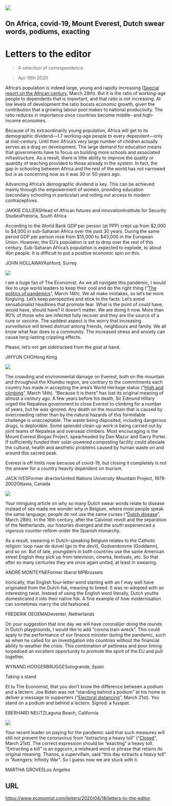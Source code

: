 ![](./images/20200418_OPD010_0.jpg)

## On Africa, covid-19, Mount Everest, Dutch swear words, podiums, exacting

# Letters to the editor

> A selection of correspondence

> Apr 18th 2020

Africa’s population is indeed large, young and rapidly increasing ([Special report on the African century](https://www.economist.com//special-report/2020/03/26/africa-is-changing-so-rapidly-it-is-becoming-hard-to-ignore), March 28th). But it is the ratio of working-age people to dependents that is important, and that ratio is not increasing. At low levels of development the ratio boosts economic growth, given the contribution that a growing labour pool makes to national productivity. The ratio reduces in importance once countries become middle- and high-income economies.

Because of its extraordinarily young population, Africa will get to its demographic dividend—1.7 working-age people to every dependent—only at mid-century. Until then Africa’s very large number of children actually serves as a drag on development. The large demand for education means that governments have to focus on building more schools and associated infrastructure. As a result, there is little ability to improve the quality or quantity of teaching provided to those already in the system. In fact, the gap in schooling between Africa and the rest of the world has not narrowed but is as concerning now as it was 30 or 50 years ago.

Advancing Africa’s demographic dividend is key. This can be achieved mainly through the empowerment of women, providing education (secondary schooling in particular) and rolling out access to modern contraceptives.

JAKKIE CILLIERSHead of African futures and innovationInstitute for Security StudiesPretoria, South Africa

According to the World Bank GDP per person (at PPP) crept up from $2,000 to $4,000 in sub-Saharan Africa over the past 30 years. During the same period GDP per person rose from $15,000 to $43,000 in the European Union. However, the EU’s population is set to drop over the rest of this century. Sub-Saharan Africa’s population is expected to explode, to about 4bn people. It is difficult to put a positive economic spin on this.

JOHN HOLLAWAYAshford, Surrey



![](./images/20200314_LDD001_2.jpg)

I am a huge fan of The Economist. As we all navigate this pandemic, I would like to urge world leaders to keep their cool and do the right thing (“[The politics of pandemics](https://www.economist.com//leaders/2020/03/12/the-politics-of-pandemics)”, March 14th). We all make mistakes, so let’s be more forgiving. Let’s keep perspective and stick to the facts. Let’s avoid sensationalist headlines that promote fear. What is the point of could have, would have, should have? It doesn’t matter. We are doing it now. More than 90% of those who are infected fully recover and they are the source of a cure or vaccine. The saddest aspect is the worry that increasing surveillance will breed distrust among friends, neighbours and family. We all know what fear does to a community. The increased stress and anxiety can cause long-lasting crippling effects.

Please, let’s not get sidetracked from the goal at hand.

JIHYUN CHOHong Kong



![](./images/20200314_ASP004_0.jpg)

The crowding and environmental damage on Everest, both on the mountain and throughout the Khumbu region, are contrary to the commitments each country has made in accepting the area’s World Heritage status (“[High and climbing](https://www.economist.com//asia/2020/03/12/new-rules-to-limit-numbers-on-everest-are-delayed)”, March 14th). “Because it is there” has lost its original meaning of almost a century ago. A few years before his death, Sir Edmund Hillary urged the Nepalese government to close Everest to climbing for a number of years, but he was ignored. Any death on the mountain that is caused by overcrowding rather than by the natural hazards of this formidable challenge is unacceptable. The waste being deposited, including dangerous drugs, is deplorable. Some splendid clean-up work is being carried out by joint teams of Nepalese and overseas climbers. Most encouraging is the Mount Everest Biogas Project, spearheaded by Dan Mazur and Garry Porter. If sufficiently funded their solar-powered composting facility could alleviate the cultural, health and aesthetic problems caused by human waste on and around this sacred peak.

Everest is off limits now because of covid-19, but closing it completely is not the answer for a country heavily dependent on tourism.

JACK IVESFormer directorUnited Nations University Mountain Project, 1978-2002Ottawa, Canada



![](./images/20200328_EUD001.jpg)

Your intriguing article on why so many Dutch swear words relate to disease instead of sex made me wonder why in Belgium, where most people speak the same language, people do not use the same curses (“[Dutch disease](https://www.economist.com//europe/2020/03/26/why-dutch-swear-words-are-so-poxy)”, March 28th). In the 16th century, after the Calvinist revolt and the separation of the Netherlands, our histories diverged and the south experienced a vigorous counter-reform under the Spanish monarchy.

As a result, swearing in Dutch-speaking Belgium relates to the Catholic religion: loop naar de duivel (go to the devil), Godverdomme (Goddamn), and so on. But of late, youngsters in both countries use the same American street English they pick up from television, cinema, festivals, etc. So that after so many centuries they are once again united, at least in swearing.

ANDRÉ MONTEYNEFormer liberal MPBrussels

Ironically, that English four-letter word starting with an f may well have originated from the Dutch fok, meaning to breed. It was re-adopted with an interesting twist. Instead of using the English word literally, Dutch youths domesticated it into their native fok. A fine example of how modernisation can sometimes marry the old fashioned.

FREDERIK OEGEMADeventer, Netherlands

On your suggestion that one day we will have coronalijer doing the rounds in Dutch playgrounds, I would like to add “corona train wreck”. This could apply to the performance of our finance minister during the pandemic, such as when he called for an investigation into countries without the financial ability to weather the crisis. This combination of pettiness and poor timing torpedoed an excellent opportunity to promote the spirit of the EU and pull together.

WYNAND HOOGERBRUGGESotogrande, Spain

Taking a stand

Et tu The Economist, that you don’t know the difference between a podium and a lectern. Joe Biden was not “standing behind a podium” at his home to deliver a message to supporters (“[Electoral distancing](https://www.economist.com//united-states/2020/03/19/joe-biden-builds-an-insurmountable-lead)”, March 21st). You stand on a podium and behind a lectern. Signed: a fusspot.

EBERHARD NEUTZLaguna Beach, California



![](./images/20200321_LDD001.jpg)

Your recent leader on paying for the pandemic said that such measures will still not prevent the coronavirus from “extracting a heavy toll” (“[Closed](https://www.economist.com//leaders/2020/03/19/paying-to-stop-the-pandemic)”, March 21st). The correct expression should be “exacting” a heavy toll. “Extracting a toll” is an eggcorn, a misheard word or phrase that retains its original meaning. Thanos, a supervillain, said “this day extracts a heavy toll” in “Avengers: Infinity War”. So I guess now we are stuck with it.

MARTHA GROVESLos Angeles

## URL

https://www.economist.com/letters/2020/04/18/letters-to-the-editor
